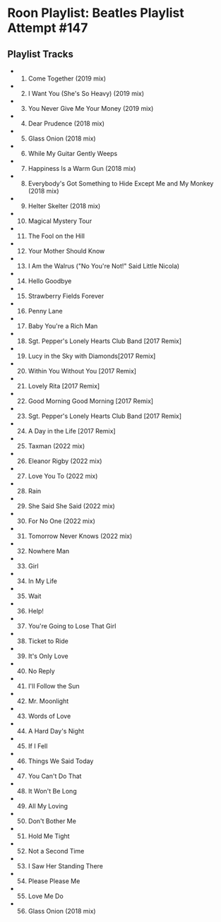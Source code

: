 # Roon Playlist: Beatles Playlist Attempt #147

## Playlist Tracks


- 1. Come Together (2019 mix)
- 2. I Want You (She's So Heavy) (2019 mix)
- 3. You Never Give Me Your Money (2019 mix)
- 4. Dear Prudence (2018 mix)
- 5. Glass Onion (2018 mix)
- 6. While My Guitar Gently Weeps
- 7. Happiness Is a Warm Gun (2018 mix)
- 8. Everybody's Got Something to Hide Except Me and My Monkey (2018 mix)
- 9. Helter Skelter (2018 mix)
- 10. Magical Mystery Tour
- 11. The Fool on the Hill
- 12. Your Mother Should Know
- 13. I Am the Walrus ("No You're Not!" Said Little Nicola)
- 14. Hello Goodbye
- 15. Strawberry Fields Forever
- 16. Penny Lane
- 17. Baby You're a Rich Man
- 18. Sgt. Pepper's Lonely Hearts Club Band [2017 Remix]
- 19. Lucy in the Sky with Diamonds[2017 Remix]
- 20. Within You Without You [2017 Remix]
- 21. Lovely Rita [2017 Remix]
- 22. Good Morning Good Morning [2017 Remix]
- 23. Sgt. Pepper's Lonely Hearts Club Band [2017 Remix]
- 24. A Day in the Life [2017 Remix]
- 25. Taxman (2022 mix)
- 26. Eleanor Rigby (2022 mix)
- 27. Love You To (2022 mix)
- 28. Rain
- 29. She Said She Said (2022 mix)
- 30. For No One (2022 mix)
- 31. Tomorrow Never Knows (2022 mix)
- 32. Nowhere Man
- 33. Girl
- 34. In My Life
- 35. Wait
- 36. Help!
- 37. You're Going to Lose That Girl
- 38. Ticket to Ride
- 39. It's Only Love
- 40. No Reply
- 41. I'll Follow the Sun
- 42. Mr. Moonlight
- 43. Words of Love
- 44. A Hard Day's Night
- 45. If I Fell
- 46. Things We Said Today
- 47. You Can't Do That
- 48. It Won't Be Long
- 49. All My Loving
- 50. Don't Bother Me
- 51. Hold Me Tight
- 52. Not a Second Time
- 53. I Saw Her Standing There
- 54. Please Please Me
- 55. Love Me Do
- 56. Glass Onion (2018 mix)

